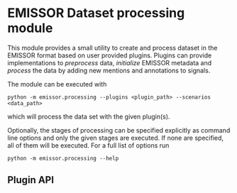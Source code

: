 # EMISSOR Dataset processing module

This module provides a small utility to create and process dataset in the EMISSOR format
based on user provided plugins. Plugins can provide implementations to *preprocess* data,
*initialize* EMISSOR metadata and *process* the data by adding new mentions and annotations
to signals.

The module can be executed with 

    python -m emissor.processing --plugins <plugin_path> --scenarios <data_path>

which will process the data set with the given plugin(s).

Optionally, the stages of processing can be specified explicitly as command line options and only the given stages are executed.
If none are specified, all of them will be executed. For a full list of options run

    python -m emissor.processing --help


## Plugin API


